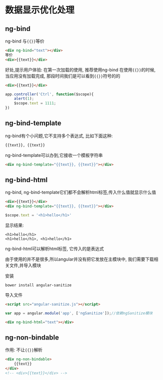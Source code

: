# 数据显示优化处理

## ng-bind
ng-bind 与`{{}}`等价
```html
<div ng-bind="text"></div>
等价
<div>{{text}}</div>
```

好处,提示用户体验:
在第一次加载的使用, 推荐使用ng-bind
在使用`{{}}`的时候, 当应用没有加载完成, 那段时间我们是可以看到`{{}}`符号的的
```html
<div>{{text}}</div>
```

```js
app.controller('Ctrl', function($scope){
    alert(1);
    $scope.text = 1111;
})
```


## ng-bind-template

ng-bind有个小问题,它不支持多个表达式, 比如下面这种:
```html
{{text}}, {{text}}
```

ng-bind-template可以办到,它接收一个模板字符串
```html
<div ng-bind-template="{{text}}, {{text}}"></div>
```

## ng-bind-html
ng-bind, ng-bind-template它们都不会解析html标签,传入什么值就显示什么值
```html
<div>{{text}}</div>
<div ng-bind-template="{{text}}, {{text}}"></div>
```

```js
$scope.text = '<h1>hello</h1>'
```
显示结果:
```
<h1>hello</h1>
<h1>hello</h1>, <h1>hello</h1>
```

ng-bind-html可以解析html标签,
它传入的是表达式

由于使用的并不是很多,所以angular并没有把它发放在主模块中,
我们需要下载相关文件,并导入模块

安装

```shell
bower install angular-sanitize
```
导入文件
```html
<script src="angular-sanitize.js"></script>
```


```js
var app = angular.module('app', ['ngSanitize']);//依赖ngSanitize模块
```

```html
<div ng-bind-html="text"></div>
```

## ng-non-bindable
作用: 不让`{{}}`解析
```html
<div ng-non-bindable>
    {{text}}
</div>
<!-- <div>{{text}}</div> -->
```